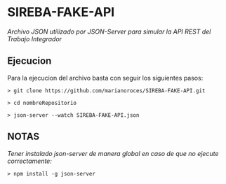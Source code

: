 # SIREBA-FAKE-API

*Archivo JSON utilizado por JSON-Server para simular la API REST del Trabajo Integrador*

## Ejecucion

Para la ejecucion del archivo basta con seguir los siguientes pasos:
```
> git clone https://github.com/marianoroces/SIREBA-FAKE-API.git

> cd nombreRepositorio

> json-server --watch SIREBA-FAKE-API.json
```

## NOTAS
*Tener instalado json-server de manera global en caso de que no ejecute correctamente:*
```
> npm install -g json-server
```
